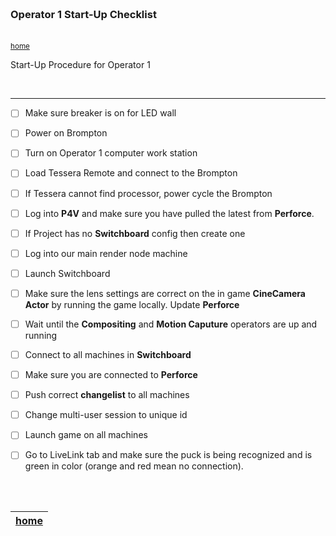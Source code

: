 <img src="https://via.placeholder.com/1000x4/45D7CA/45D7CA" alt="drawing" height="4px"/>

### Operator 1 Start-Up Checklist

<img src="https://via.placeholder.com/1000x4/45D7CA/45D7CA" alt="drawing" height="4px"/>

<sub>[home](../README.md#user-content-gms2-background-tiles--sprites---table-of-contents)</sub>

Start-Up Procedure for Operator 1

<br>

---

- [ ] Make sure breaker is on for LED wall

- [ ] Power on Brompton

- [ ] Turn on Operator 1 computer work station

- [ ] Load Tessera Remote and connect to the Brompton

- [ ] If Tessera cannot find processor, power cycle the Brompton

- [ ] Log into **P4V** and make sure you have pulled the latest from **Perforce**.

- [ ] If Project has no **Switchboard** config then create one

- [ ] Log into our main render node machine

- [ ] Launch Switchboard

- [ ] Make sure the lens settings are correct on the in game **CineCamera Actor** by running the game locally.  Update **Perforce** 

- [ ] Wait until the **Compositing** and **Motion Caputure** operators are up and running

- [ ] Connect to all machines in **Switchboard**

- [ ] Make sure you are connected to **Perforce**

- [ ] Push correct **changelist** to all machines

- [ ] Change multi-user session to unique id

- [ ] Launch game on all machines

- [ ] Go to LiveLink tab and make sure the puck is being recognized and is green in color (orange and red mean no connection).

<br><br>

| [home](../README.md#user-content-gms2-background-tiles--sprites---table-of-contents) | 
|---|

